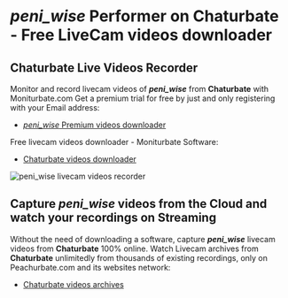# _peni_wise_ Performer on Chaturbate - Free LiveCam videos downloader

## Chaturbate Live Videos Recorder

Monitor and record livecam videos of **_peni_wise_** from **Chaturbate** with Moniturbate.com
Get a premium trial for free by just and only registering with your Email address:
* [_peni_wise_ Premium videos downloader](https://moniturbate.com/request-demo-licence-key.html)

Free livecam videos downloader - Moniturbate Software:
* [Chaturbate videos downloader](https://moniturbate.com/moniturbate-download-software.html)

![_peni_wise_ livecam videos recorder](https://peachurnet.com/templates/moniturbate-software.png)


## Capture _peni_wise_ videos from the Cloud and watch your recordings on Streaming

Without the need of downloading a software, capture **_peni_wise_** livecam videos from **Chaturbate** 100% online.
Watch Livecam archives from **Chaturbate** unlimitedly from thousands of existing recordings, only on Peachurbate.com and its websites network:
* [Chaturbate videos archives](https://peachurnet.com/)